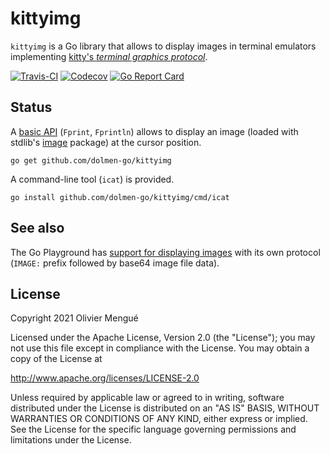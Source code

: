 # kittyimg

`kittyimg` is a Go library that allows to display images in terminal emulators implementing [kitty's *terminal graphics protocol*](https://sw.kovidgoyal.net/kitty/graphics-protocol.html).

[![Travis-CI](https://api.travis-ci.org/dolmen-go/kittyimg.svg?branch=master)](https://travis-ci.org/dolmen-go/kittyimg)
[![Codecov](https://img.shields.io/codecov/c/github/dolmen-go/kittyimg/master.svg)](https://codecov.io/gh/dolmen-go/kittyimg/branch/master)
[![Go Report Card](https://goreportcard.com/badge/github.com/dolmen-go/kittyimg)](https://goreportcard.com/report/github.com/dolmen-go/kittyimg)

## Status

A [basic API](https://pkg.go.dev/github.com/dolmen-go/kittyimg/) (`Fprint`, `Fprintln`) allows to display an image (loaded with stdlib's [image](https://golang.org/pkg/image/) package) at the cursor position.

```
go get github.com/dolmen-go/kittyimg
```

A command-line tool (`icat`) is provided.

```
go install github.com/dolmen-go/kittyimg/cmd/icat
```

## See also

The Go Playground has [support for displaying images](https://play.golang.org/p/LXmxkAV0z_M) with its own protocol (`IMAGE:` prefix followed by base64 image file data).

## License

Copyright 2021 Olivier Mengué

Licensed under the Apache License, Version 2.0 (the "License");
you may not use this file except in compliance with the License.
You may obtain a copy of the License at

   http://www.apache.org/licenses/LICENSE-2.0

Unless required by applicable law or agreed to in writing, software
distributed under the License is distributed on an "AS IS" BASIS,
WITHOUT WARRANTIES OR CONDITIONS OF ANY KIND, either express or implied.
See the License for the specific language governing permissions and
limitations under the License.
